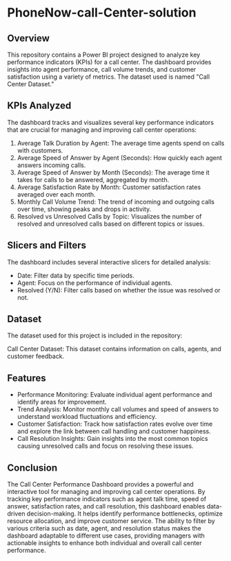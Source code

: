 # PhoneNow-call-Center-solution

## Overview

This repository contains a Power BI project designed to analyze key performance indicators (KPIs) for a call center. The dashboard provides insights into agent performance, call volume trends, and customer satisfaction using a variety of metrics. The dataset used is named "Call Center Dataset."

## KPIs Analyzed

The dashboard tracks and visualizes several key performance indicators that are crucial for managing and improving call center operations:

1. Average Talk Duration by Agent: The average time agents spend on calls with customers.
2. Average Speed of Answer by Agent (Seconds): How quickly each agent answers incoming calls.
3. Average Speed of Answer by Month (Seconds): The average time it takes for calls to be answered, aggregated by month.
4. Average Satisfaction Rate by Month: Customer satisfaction rates averaged over each month.
5. Monthly Call Volume Trend: The trend of incoming and outgoing calls over time, showing peaks and drops in activity.
6. Resolved vs Unresolved Calls by Topic: Visualizes the number of resolved and unresolved calls based on different topics or issues.


## Slicers and Filters
The dashboard includes several interactive slicers for detailed analysis:

- Date: Filter data by specific time periods.
- Agent: Focus on the performance of individual agents.
- Resolved (Y/N): Filter calls based on whether the issue was resolved or not.


## Dataset
The dataset used for this project is included in the repository:

Call Center Dataset: This dataset contains information on calls, agents, and customer feedback.

## Features
- Performance Monitoring: Evaluate individual agent performance and identify areas for improvement.
- Trend Analysis: Monitor monthly call volumes and speed of answers to understand workload fluctuations and efficiency.
- Customer Satisfaction: Track how satisfaction rates evolve over time and explore the link between call handling and customer happiness.
- Call Resolution Insights: Gain insights into the most common topics causing unresolved calls and focus on resolving these issues.

## Conclusion
The Call Center Performance Dashboard provides a powerful and interactive tool for managing and improving call center operations. By tracking key performance indicators such as agent talk time, speed of answer, satisfaction rates, and call resolution, this dashboard enables data-driven decision-making. It helps identify performance bottlenecks, optimize resource allocation, and improve customer service. The ability to filter by various criteria such as date, agent, and resolution status makes the dashboard adaptable to different use cases, providing managers with actionable insights to enhance both individual and overall call center performance.
